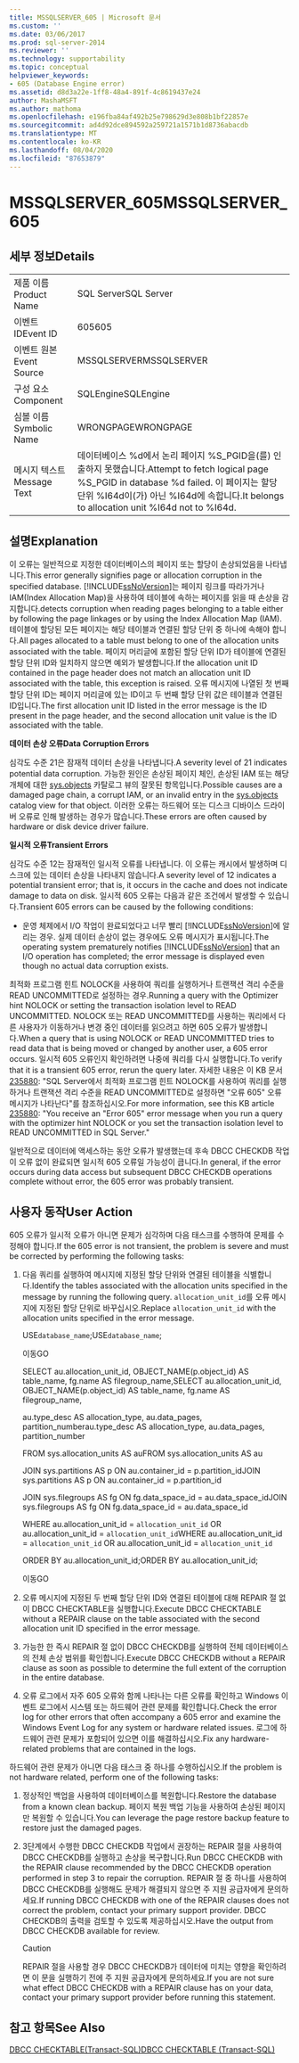 ```yaml
---
title: MSSQLSERVER_605 | Microsoft 문서
ms.custom: ''
ms.date: 03/06/2017
ms.prod: sql-server-2014
ms.reviewer: ''
ms.technology: supportability
ms.topic: conceptual
helpviewer_keywords:
- 605 (Database Engine error)
ms.assetid: d8d3a22e-1ff8-48a4-891f-4c8619437e24
author: MashaMSFT
ms.author: mathoma
ms.openlocfilehash: e196fba84af492b25e798629d3e808b1bf22857e
ms.sourcegitcommit: ad4d92dce894592a259721a1571b1d8736abacdb
ms.translationtype: MT
ms.contentlocale: ko-KR
ms.lasthandoff: 08/04/2020
ms.locfileid: "87653879"
---
```

# <a name="mssqlserver_605"></a><span data-ttu-id="8ecf2-102">MSSQLSERVER_605</span><span class="sxs-lookup"><span data-stu-id="8ecf2-102">MSSQLSERVER_605</span></span>
    
## <a name="details"></a><span data-ttu-id="8ecf2-103">세부 정보</span><span class="sxs-lookup"><span data-stu-id="8ecf2-103">Details</span></span>  
  
|||  
|-|-|  
|<span data-ttu-id="8ecf2-104">제품 이름</span><span class="sxs-lookup"><span data-stu-id="8ecf2-104">Product Name</span></span>|<span data-ttu-id="8ecf2-105">SQL Server</span><span class="sxs-lookup"><span data-stu-id="8ecf2-105">SQL Server</span></span>|  
|<span data-ttu-id="8ecf2-106">이벤트 ID</span><span class="sxs-lookup"><span data-stu-id="8ecf2-106">Event ID</span></span>|<span data-ttu-id="8ecf2-107">605</span><span class="sxs-lookup"><span data-stu-id="8ecf2-107">605</span></span>|  
|<span data-ttu-id="8ecf2-108">이벤트 원본</span><span class="sxs-lookup"><span data-stu-id="8ecf2-108">Event Source</span></span>|<span data-ttu-id="8ecf2-109">MSSQLSERVER</span><span class="sxs-lookup"><span data-stu-id="8ecf2-109">MSSQLSERVER</span></span>|  
|<span data-ttu-id="8ecf2-110">구성 요소</span><span class="sxs-lookup"><span data-stu-id="8ecf2-110">Component</span></span>|<span data-ttu-id="8ecf2-111">SQLEngine</span><span class="sxs-lookup"><span data-stu-id="8ecf2-111">SQLEngine</span></span>|  
|<span data-ttu-id="8ecf2-112">심볼 이름</span><span class="sxs-lookup"><span data-stu-id="8ecf2-112">Symbolic Name</span></span>|<span data-ttu-id="8ecf2-113">WRONGPAGE</span><span class="sxs-lookup"><span data-stu-id="8ecf2-113">WRONGPAGE</span></span>|  
|<span data-ttu-id="8ecf2-114">메시지 텍스트</span><span class="sxs-lookup"><span data-stu-id="8ecf2-114">Message Text</span></span>|<span data-ttu-id="8ecf2-115">데이터베이스 %d에서 논리 페이지 %S_PGID을(를) 인출하지 못했습니다.</span><span class="sxs-lookup"><span data-stu-id="8ecf2-115">Attempt to fetch logical page %S_PGID in database %d failed.</span></span> <span data-ttu-id="8ecf2-116">이 페이지는 할당 단위 %I64d이(가) 아닌 %I64d에 속합니다.</span><span class="sxs-lookup"><span data-stu-id="8ecf2-116">It belongs to allocation unit %I64d not to %I64d.</span></span>|  
  
## <a name="explanation"></a><span data-ttu-id="8ecf2-117">설명</span><span class="sxs-lookup"><span data-stu-id="8ecf2-117">Explanation</span></span>  
 <span data-ttu-id="8ecf2-118">이 오류는 일반적으로 지정한 데이터베이스의 페이지 또는 할당이 손상되었음을 나타냅니다.</span><span class="sxs-lookup"><span data-stu-id="8ecf2-118">This error generally signifies page or allocation corruption in the specified database.</span></span> [!INCLUDE[ssNoVersion](../../includes/ssnoversion-md.md)]<span data-ttu-id="8ecf2-119">는 페이지 링크를 따라가거나 IAM(Index Allocation Map)을 사용하여 테이블에 속하는 페이지를 읽을 때 손상을 감지합니다.</span><span class="sxs-lookup"><span data-stu-id="8ecf2-119">detects corruption when reading pages belonging to a table either by following the page linkages or by using the Index Allocation Map (IAM).</span></span> <span data-ttu-id="8ecf2-120">테이블에 할당된 모든 페이지는 해당 테이블과 연결된 할당 단위 중 하나에 속해야 합니다.</span><span class="sxs-lookup"><span data-stu-id="8ecf2-120">All pages allocated to a table must belong to one of the allocation units associated with the table.</span></span> <span data-ttu-id="8ecf2-121">페이지 머리글에 포함된 할당 단위 ID가 테이블에 연결된 할당 단위 ID와 일치하지 않으면 예외가 발생합니다.</span><span class="sxs-lookup"><span data-stu-id="8ecf2-121">If the allocation unit ID contained in the page header does not match an allocation unit ID associated with the table, this exception is raised.</span></span> <span data-ttu-id="8ecf2-122">오류 메시지에 나열된 첫 번째 할당 단위 ID는 페이지 머리글에 있는 ID이고 두 번째 할당 단위 값은 테이블과 연결된 ID입니다.</span><span class="sxs-lookup"><span data-stu-id="8ecf2-122">The first allocation unit ID listed in the error message is the ID present in the page header, and the second allocation unit value is the ID associated with the table.</span></span>  
  
 <span data-ttu-id="8ecf2-123">**데이터 손상 오류**</span><span class="sxs-lookup"><span data-stu-id="8ecf2-123">**Data Corruption Errors**</span></span>  
  
 <span data-ttu-id="8ecf2-124">심각도 수준 21은 잠재적 데이터 손상을 나타냅니다.</span><span class="sxs-lookup"><span data-stu-id="8ecf2-124">A severity level of 21 indicates potential data corruption.</span></span> <span data-ttu-id="8ecf2-125">가능한 원인은 손상된 페이지 체인, 손상된 IAM 또는 해당 개체에 대한 [sys.objects](/sql/relational-databases/system-catalog-views/sys-objects-transact-sql) 카탈로그 뷰의 잘못된 항목입니다.</span><span class="sxs-lookup"><span data-stu-id="8ecf2-125">Possible causes are a damaged page chain, a corrupt IAM, or an invalid entry in the [sys.objects](/sql/relational-databases/system-catalog-views/sys-objects-transact-sql) catalog view for that object.</span></span> <span data-ttu-id="8ecf2-126">이러한 오류는 하드웨어 또는 디스크 디바이스 드라이버 오류로 인해 발생하는 경우가 많습니다.</span><span class="sxs-lookup"><span data-stu-id="8ecf2-126">These errors are often caused by hardware or disk device driver failure.</span></span>  
  
 <span data-ttu-id="8ecf2-127">**일시적 오류**</span><span class="sxs-lookup"><span data-stu-id="8ecf2-127">**Transient Errors**</span></span>  
  
 <span data-ttu-id="8ecf2-128">심각도 수준 12는 잠재적인 일시적 오류를 나타냅니다. 이 오류는 캐시에서 발생하며 디스크에 있는 데이터 손상을 나타내지 않습니다.</span><span class="sxs-lookup"><span data-stu-id="8ecf2-128">A severity level of 12 indicates a potential transient error; that is, it occurs in the cache and does not indicate damage to data on disk.</span></span> <span data-ttu-id="8ecf2-129">일시적 605 오류는 다음과 같은 조건에서 발생할 수 있습니다.</span><span class="sxs-lookup"><span data-stu-id="8ecf2-129">Transient 605 errors can be caused by the following conditions:</span></span>  
  
-   <span data-ttu-id="8ecf2-130">운영 체제에서 I/O 작업이 완료되었다고 너무 빨리 [!INCLUDE[ssNoVersion](../../includes/ssnoversion-md.md)]에 알리는 경우. 실제 데이터 손상이 없는 경우에도 오류 메시지가 표시됩니다.</span><span class="sxs-lookup"><span data-stu-id="8ecf2-130">The operating system prematurely notifies [!INCLUDE[ssNoVersion](../../includes/ssnoversion-md.md)] that an I/O operation has completed; the error message is displayed even though no actual data corruption exists.</span></span>  
  
 <span data-ttu-id="8ecf2-131">최적화 프로그램 힌트 NOLOCK을 사용하여 쿼리를 실행하거나 트랜잭션 격리 수준을 READ UNCOMMITTED로 설정하는 경우.</span><span class="sxs-lookup"><span data-stu-id="8ecf2-131">Running a query with the Optimizer hint NOLOCK or setting the transaction isolation level to READ UNCOMMITTED.</span></span> <span data-ttu-id="8ecf2-132">NOLOCK 또는 READ UNCOMMITTED를 사용하는 쿼리에서 다른 사용자가 이동하거나 변경 중인 데이터를 읽으려고 하면 605 오류가 발생합니다.</span><span class="sxs-lookup"><span data-stu-id="8ecf2-132">When a query that is using NOLOCK or READ UNCOMMITTED tries to read data that is being moved or changed by another user, a 605 error occurs.</span></span> <span data-ttu-id="8ecf2-133">일시적 605 오류인지 확인하려면 나중에 쿼리를 다시 실행합니다.</span><span class="sxs-lookup"><span data-stu-id="8ecf2-133">To verify that it is a transient 605 error, rerun the query later.</span></span> <span data-ttu-id="8ecf2-134">자세한 내용은 이 KB 문서 [235880](https://support.microsoft.com/kb/235880/en-us): "SQL Server에서 최적화 프로그램 힌트 NOLOCK를 사용하여 쿼리를 실행하거나 트랜잭션 격리 수준을 READ UNCOMMITTED로 설정하면 "오류 605" 오류 메시지가 나타난다"를 참조하십시오.</span><span class="sxs-lookup"><span data-stu-id="8ecf2-134">For more information, see this KB article [235880](https://support.microsoft.com/kb/235880/en-us): "You receive an "Error 605" error message when you run a query with the optimizer hint NOLOCK or you set the transaction isolation level to READ UNCOMMITTED in SQL Server."</span></span>  
  
 <span data-ttu-id="8ecf2-135">일반적으로 데이터에 액세스하는 동안 오류가 발생했는데 후속 DBCC CHECKDB 작업이 오류 없이 완료되면 일시적 605 오류일 가능성이 큽니다.</span><span class="sxs-lookup"><span data-stu-id="8ecf2-135">In general, if the error occurs during data access but subsequent DBCC CHECKDB operations complete without error, the 605 error was probably transient.</span></span>  
  
## <a name="user-action"></a><span data-ttu-id="8ecf2-136">사용자 동작</span><span class="sxs-lookup"><span data-stu-id="8ecf2-136">User Action</span></span>  
 <span data-ttu-id="8ecf2-137">605 오류가 일시적 오류가 아니면 문제가 심각하며 다음 태스크를 수행하여 문제를 수정해야 합니다.</span><span class="sxs-lookup"><span data-stu-id="8ecf2-137">If the 605 error is not transient, the problem is severe and must be corrected by performing the following tasks:</span></span>  
  
1.  <span data-ttu-id="8ecf2-138">다음 쿼리를 실행하여 메시지에 지정된 할당 단위와 연결된 테이블을 식별합니다.</span><span class="sxs-lookup"><span data-stu-id="8ecf2-138">Identify the tables associated with the allocation units specified in the message by running the following query.</span></span> <span data-ttu-id="8ecf2-139">`allocation_unit_id`를 오류 메시지에 지정된 할당 단위로 바꾸십시오.</span><span class="sxs-lookup"><span data-stu-id="8ecf2-139">Replace `allocation_unit_id` with the allocation units specified in the error message.</span></span>  
  
     <span data-ttu-id="8ecf2-140">USE`database_name`;</span><span class="sxs-lookup"><span data-stu-id="8ecf2-140">USE`database_name`;</span></span>  
  
     <span data-ttu-id="8ecf2-141">이동</span><span class="sxs-lookup"><span data-stu-id="8ecf2-141">GO</span></span>  
  
     <span data-ttu-id="8ecf2-142">SELECT au.allocation_unit_id, OBJECT_NAME(p.object_id) AS table_name, fg.name AS filegroup_name,</span><span class="sxs-lookup"><span data-stu-id="8ecf2-142">SELECT au.allocation_unit_id, OBJECT_NAME(p.object_id) AS table_name, fg.name AS filegroup_name,</span></span>  
  
     <span data-ttu-id="8ecf2-143">au.type_desc AS allocation_type, au.data_pages, partition_number</span><span class="sxs-lookup"><span data-stu-id="8ecf2-143">au.type_desc AS allocation_type, au.data_pages, partition_number</span></span>  
  
     <span data-ttu-id="8ecf2-144">FROM sys.allocation_units AS au</span><span class="sxs-lookup"><span data-stu-id="8ecf2-144">FROM sys.allocation_units AS au</span></span>  
  
     <span data-ttu-id="8ecf2-145">JOIN sys.partitions AS p ON au.container_id = p.partition_id</span><span class="sxs-lookup"><span data-stu-id="8ecf2-145">JOIN sys.partitions AS p ON au.container_id = p.partition_id</span></span>  
  
     <span data-ttu-id="8ecf2-146">JOIN sys.filegroups AS fg ON fg.data_space_id = au.data_space_id</span><span class="sxs-lookup"><span data-stu-id="8ecf2-146">JOIN sys.filegroups AS fg ON fg.data_space_id = au.data_space_id</span></span>  
  
     <span data-ttu-id="8ecf2-147">WHERE au.allocation_unit_id = `allocation_unit_id` OR au.allocation_unit_id = `allocation_unit_id`</span><span class="sxs-lookup"><span data-stu-id="8ecf2-147">WHERE au.allocation_unit_id = `allocation_unit_id` OR au.allocation_unit_id = `allocation_unit_id`</span></span>  
  
     <span data-ttu-id="8ecf2-148">ORDER BY au.allocation_unit_id;</span><span class="sxs-lookup"><span data-stu-id="8ecf2-148">ORDER BY au.allocation_unit_id;</span></span>  
  
     <span data-ttu-id="8ecf2-149">이동</span><span class="sxs-lookup"><span data-stu-id="8ecf2-149">GO</span></span>  
  
2.  <span data-ttu-id="8ecf2-150">오류 메시지에 지정된 두 번째 할당 단위 ID와 연결된 테이블에 대해 REPAIR 절 없이 DBCC CHECKTABLE을 실행합니다.</span><span class="sxs-lookup"><span data-stu-id="8ecf2-150">Execute DBCC CHECKTABLE without a REPAIR clause on the table associated with the second allocation unit ID specified in the error message.</span></span>  
  
3.  <span data-ttu-id="8ecf2-151">가능한 한 즉시 REPAIR 절 없이 DBCC CHECKDB를 실행하여 전체 데이터베이스의 전체 손상 범위를 확인합니다.</span><span class="sxs-lookup"><span data-stu-id="8ecf2-151">Execute DBCC CHECKDB without a REPAIR clause as soon as possible to determine the full extent of the corruption in the entire database.</span></span>  
  
4.  <span data-ttu-id="8ecf2-152">오류 로그에서 자주 605 오류와 함께 나타나는 다른 오류를 확인하고 Windows 이벤트 로그에서 시스템 또는 하드웨어 관련 문제를 확인합니다.</span><span class="sxs-lookup"><span data-stu-id="8ecf2-152">Check the error log for other errors that often accompany a 605 error and examine the Windows Event Log for any system or hardware related issues.</span></span> <span data-ttu-id="8ecf2-153">로그에 하드웨어 관련 문제가 포함되어 있으면 이를 해결하십시오.</span><span class="sxs-lookup"><span data-stu-id="8ecf2-153">Fix any hardware-related problems that are contained in the logs.</span></span>  
  
 <span data-ttu-id="8ecf2-154">하드웨어 관련 문제가 아니면 다음 태스크 중 하나를 수행하십시오.</span><span class="sxs-lookup"><span data-stu-id="8ecf2-154">If the problem is not hardware related, perform one of the following tasks:</span></span>  
  
1.  <span data-ttu-id="8ecf2-155">정상적인 백업을 사용하여 데이터베이스를 복원합니다.</span><span class="sxs-lookup"><span data-stu-id="8ecf2-155">Restore the database from a known clean backup.</span></span> <span data-ttu-id="8ecf2-156">페이지 복원 백업 기능을 사용하여 손상된 페이지만 복원할 수 있습니다.</span><span class="sxs-lookup"><span data-stu-id="8ecf2-156">You can leverage the page restore backup feature to restore just the damaged pages.</span></span>  
  
2.  <span data-ttu-id="8ecf2-157">3단계에서 수행한 DBCC CHECKDB 작업에서 권장하는 REPAIR 절을 사용하여 DBCC CHECKDB를 실행하고 손상을 복구합니다.</span><span class="sxs-lookup"><span data-stu-id="8ecf2-157">Run DBCC CHECKDB with the REPAIR clause recommended by the DBCC CHECKDB operation performed in step 3 to repair the corruption.</span></span> <span data-ttu-id="8ecf2-158">REPAIR 절 중 하나를 사용하여 DBCC CHECKDB를 실행해도 문제가 해결되지 않으면 주 지원 공급자에게 문의하세요.</span><span class="sxs-lookup"><span data-stu-id="8ecf2-158">If running DBCC CHECKDB with one of the REPAIR clauses does not correct the problem, contact your primary support provider.</span></span> <span data-ttu-id="8ecf2-159">DBCC CHECKDB의 출력을 검토할 수 있도록 제공하십시오.</span><span class="sxs-lookup"><span data-stu-id="8ecf2-159">Have the output from DBCC CHECKDB available for review.</span></span>  
  
    > [!CAUTION]  
    >  <span data-ttu-id="8ecf2-160">REPAIR 절을 사용할 경우 DBCC CHECKDB가 데이터에 미치는 영향을 확인하려면 이 문을 실행하기 전에 주 지원 공급자에게 문의하세요.</span><span class="sxs-lookup"><span data-stu-id="8ecf2-160">If you are not sure what effect DBCC CHECKDB with a REPAIR clause has on your data, contact your primary support provider before running this statement.</span></span>  
  
## <a name="see-also"></a><span data-ttu-id="8ecf2-161">참고 항목</span><span class="sxs-lookup"><span data-stu-id="8ecf2-161">See Also</span></span>  
 [<span data-ttu-id="8ecf2-162">DBCC CHECKTABLE&#40;Transact-SQL&#41;</span><span class="sxs-lookup"><span data-stu-id="8ecf2-162">DBCC CHECKTABLE &#40;Transact-SQL&#41;</span></span>](/sql/t-sql/database-console-commands/dbcc-checktable-transact-sql)  
  
  
